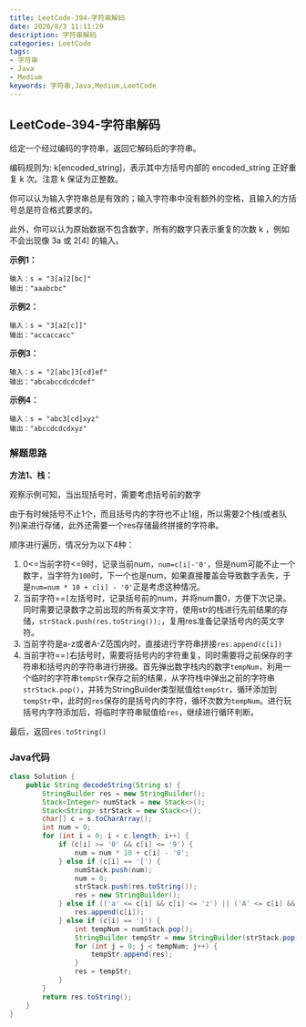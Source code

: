 ```yaml
---
title: LeetCode-394-字符串解码
date: 2020/8/3 11:11:29
description: 字符串解码
categories: LeetCode
tags: 
- 字符串
- Java
- Medium
keywords: 字符串,Java,Medium,LeetCode
---
```


## LeetCode-394-字符串解码

给定一个经过编码的字符串，返回它解码后的字符串。

编码规则为: k[encoded_string]，表示其中方括号内部的 encoded_string 正好重复 k 次。注意 k 保证为正整数。

你可以认为输入字符串总是有效的；输入字符串中没有额外的空格，且输入的方括号总是符合格式要求的。

此外，你可以认为原始数据不包含数字，所有的数字只表示重复的次数 k ，例如不会出现像 3a 或 2[4] 的输入。

<!--more-->

**示例1：**

```
输入：s = "3[a]2[bc]"
输出："aaabcbc"
```

**示例2：**

```
输入：s = "3[a2[c]]"
输出："accaccacc"
```

**示例3：**

```
输入：s = "2[abc]3[cd]ef"
输出："abcabccdcdcdef"
```

**示例4：**

```
输入：s = "abc3[cd]xyz"
输出："abccdcdcdxyz"
```

### 解题思路

**方法1、栈：**

观察示例可知，当出现括号时，需要考虑括号前的数字

由于有时候括号不止1个，而且括号内的字符也不止1组，所以需要2个栈(或者队列)来进行存储，此外还需要一个res存储最终拼接的字符串。

顺序进行遍历，情况分为以下4种：

1. 0<=当前字符<=9时，记录当前num，`num=c[i]-'0'`，但是num可能不止一个数字，当字符为`100`时，下一个也是num，如果直接覆盖会导致数字丢失，于是`num=num * 10 + c[i] - '0'`正是考虑这种情况。
2. 当前字符==`[`左括号时，记录括号前的num，并将num置0，方便下次记录。同时需要记录数字之前出现的所有英文字符，使用str的栈进行先前结果的存储，`strStack.push(res.toString());`，复用res准备记录括号内的英文字符。
3. 当前字符是a-z或者A-Z范围内时，直接进行字符串拼接`res.append(c[i])`
4. 当前字符==`]`右括号时，需要将括号内的字符重复，同时需要将之前保存的字符串和括号内的字符串进行拼接。首先弹出数字栈内的数字`tempNum`，利用一个临时的字符串`tempStr`保存之前的结果，从字符栈中弹出之前的字符串`strStack.pop()`，并转为StringBuilder类型赋值给`tempStr`，循环添加到`tempStr`中，此时的`res`保存的是括号内的字符，循环次数为`tempNum`。进行玩括号内字符添加后，将临时字符串赋值给`res`，继续进行循环判断。

最后，返回`res.toString()`

### Java代码

```java
class Solution {
    public String decodeString(String s) {
        StringBuilder res = new StringBuilder();
        Stack<Integer> numStack = new Stack<>();
        Stack<String> strStack = new Stack<>();
        char[] c = s.toCharArray();
        int num = 0;
        for (int i = 0; i < c.length; i++) {
            if (c[i] >= '0' && c[i] <= '9') {
                num = num * 10 + c[i] - '0';
            } else if (c[i] == '[') {
                numStack.push(num);
                num = 0;
                strStack.push(res.toString());
                res = new StringBuilder();
            } else if (('a' <= c[i] && c[i] <= 'z') || ('A' <= c[i] && c[i] <= 'Z')) {
                res.append(c[i]);
            } else if (c[i] == ']') {
                int tempNum = numStack.pop();
                StringBuilder tempStr = new StringBuilder(strStack.pop());
                for (int j = 0; j < tempNum; j++) {
                    tempStr.append(res);
                }
                res = tempStr;
            }
        }
        return res.toString();
    }
}
```

